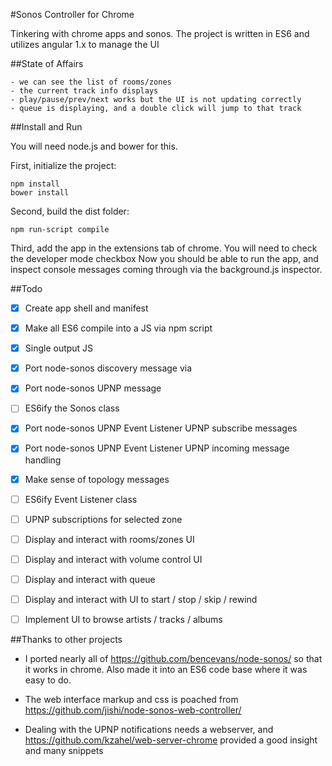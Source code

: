 #Sonos Controller for Chrome

Tinkering with chrome apps and sonos.
The project is written in ES6 and utilizes angular 1.x to manage the UI

##State of Affairs

	- we can see the list of rooms/zones
	- the current track info displays
	- play/pause/prev/next works but the UI is not updating correctly
	- queue is displaying, and a double click will jump to that track

##Install and Run

You will need node.js and bower for this.

First, initialize the project:

	npm install
	bower install

Second, build the dist folder:

	npm run-script compile

Third, add the app in the extensions tab of chrome. You will need to check the developer mode checkbox
Now you should be able to run the app, and inspect console messages coming through via the background.js inspector.


##Todo

- [x] Create app shell and manifest
- [x] Make all ES6 compile into a JS via npm script
- [x] Single output JS
- [x] Port node-sonos discovery message via
- [x] Port node-sonos UPNP message
- [ ] ES6ify the Sonos class 
- [x] Port node-sonos UPNP Event Listener UPNP subscribe messages
- [x] Port node-sonos UPNP Event Listener UPNP incoming message handling
- [x] Make sense of topology messages
- [ ] ES6ify Event Listener class
- [ ] UPNP subscriptions for selected zone 
- [ ] Display and interact with rooms/zones UI
- [ ] Display and interact with volume control UI
- [ ] Display and interact with queue
- [ ] Display and interact with UI to  start / stop / skip / rewind
- [ ] Implement UI to browse artists / tracks / albums



##Thanks to other projects

- I ported nearly all of https://github.com/bencevans/node-sonos/ so that it works in chrome. 
  Also made it into an ES6 code base where it was easy to do.

- The web interface markup and css is poached from https://github.com/jishi/node-sonos-web-controller/

- Dealing with the UPNP notifications needs a webserver, and https://github.com/kzahel/web-server-chrome provided a good insight and many snippets
